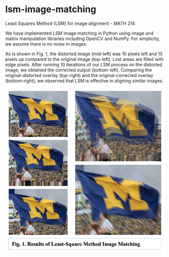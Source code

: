 # lsm-image-matching
Least Squares Method (LSM) for image alignment - MATH 214

We have implemented LSM image matching in Python using image and matrix manipulation libraries including OpenCV and NumPy. For simplicity, we assume there is no noise in images.

As is shown in Fig. 1, the distorted image (mid-left) was 10 pixels left and 15 pixels up compared to the original image (top-left). Lost areas are filled with edge pixels. After running 10 iterations of our LSM process on the distorted image, we obtained the corrected output (bottom-left). Comparing the original-distorted overlay (top-right) and the original-corrected overlay (bottom-right), we observed that LSM is effective in aligning similar images.

![demo img](https://github.com/xiaofuhu/lsm-image-matching/blob/master/demo.png)
